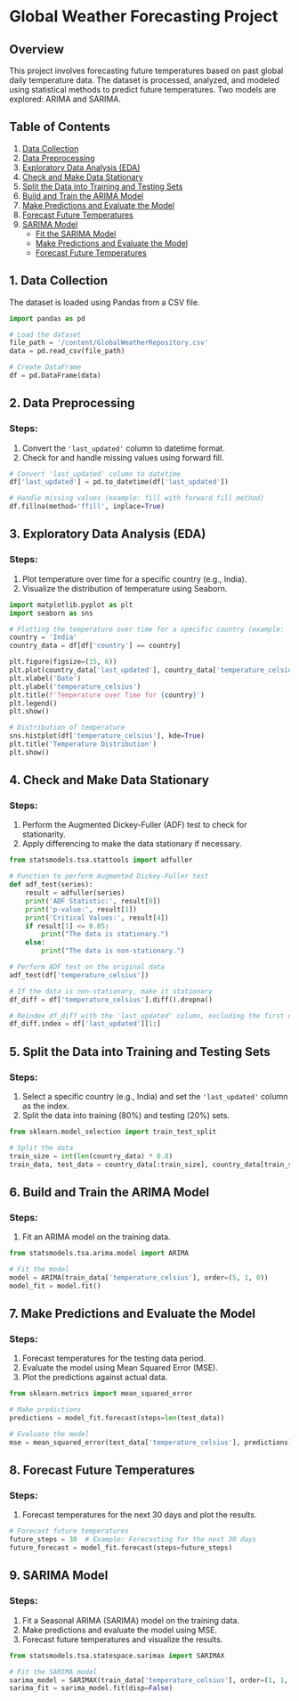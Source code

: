 # Global Weather Forecasting Project

## Overview

This project involves forecasting future temperatures based on past global daily temperature data. The dataset is processed, analyzed, and modeled using statistical methods to predict future temperatures. Two models are explored: ARIMA and SARIMA.

## Table of Contents

1. [Data Collection](#1-data-collection)
2. [Data Preprocessing](#2-data-preprocessing)
3. [Exploratory Data Analysis (EDA)](#3-exploratory-data-analysis-eda)
4. [Check and Make Data Stationary](#4-check-and-make-data-stationary)
5. [Split the Data into Training and Testing Sets](#5-split-the-data-into-training-and-testing-sets)
6. [Build and Train the ARIMA Model](#6-build-and-train-the-arima-model)
7. [Make Predictions and Evaluate the Model](#7-make-predictions-and-evaluate-the-model)
8. [Forecast Future Temperatures](#8-forecast-future-temperatures)
9. [SARIMA Model](#9-sarima-model)
   - [Fit the SARIMA Model](#91-fit-the-sarima-model)
   - [Make Predictions and Evaluate the Model](#92-make-predictions-and-evaluate-the-model)
   - [Forecast Future Temperatures](#93-forecast-future-temperatures)

## 1. Data Collection

The dataset is loaded using Pandas from a CSV file.

```python
import pandas as pd

# Load the dataset
file_path = '/content/GlobalWeatherRepository.csv'
data = pd.read_csv(file_path)

# Create DataFrame
df = pd.DataFrame(data)
```

## 2. Data Preprocessing

### Steps:

1. Convert the `'last_updated'` column to datetime format.
2. Check for and handle missing values using forward fill.

```python
# Convert 'last_updated' column to datetime
df['last_updated'] = pd.to_datetime(df['last_updated'])

# Handle missing values (example: fill with forward fill method)
df.fillna(method='ffill', inplace=True)
```

## 3. Exploratory Data Analysis (EDA)

### Steps:

1. Plot temperature over time for a specific country (e.g., India).
2. Visualize the distribution of temperature using Seaborn.

```python
import matplotlib.pyplot as plt
import seaborn as sns

# Plotting the temperature over time for a specific country (example: 'India')
country = 'India'
country_data = df[df['country'] == country]

plt.figure(figsize=(15, 6))
plt.plot(country_data['last_updated'], country_data['temperature_celsius'], label=country)
plt.xlabel('Date')
plt.ylabel('temperature_celsius')
plt.title(f'Temperature over Time for {country}')
plt.legend()
plt.show()

# Distribution of temperature
sns.histplot(df['temperature_celsius'], kde=True)
plt.title('Temperature Distribution')
plt.show()
```

## 4. Check and Make Data Stationary

### Steps:

1. Perform the Augmented Dickey-Fuller (ADF) test to check for stationarity.
2. Apply differencing to make the data stationary if necessary.

```python
from statsmodels.tsa.stattools import adfuller

# Function to perform Augmented Dickey-Fuller test
def adf_test(series):
    result = adfuller(series)
    print('ADF Statistic:', result[0])
    print('p-value:', result[1])
    print('Critical Values:', result[4])
    if result[1] <= 0.05:
        print("The data is stationary.")
    else:
        print("The data is non-stationary.")

# Perform ADF test on the original data
adf_test(df['temperature_celsius'])

# If the data is non-stationary, make it stationary
df_diff = df['temperature_celsius'].diff().dropna()

# Reindex df_diff with the 'last_updated' column, excluding the first date
df_diff.index = df['last_updated'][1:]
```

## 5. Split the Data into Training and Testing Sets

### Steps:

1. Select a specific country (e.g., India) and set the `'last_updated'` column as the index.
2. Split the data into training (80%) and testing (20%) sets.

```python
from sklearn.model_selection import train_test_split

# Split the data
train_size = int(len(country_data) * 0.8)
train_data, test_data = country_data[:train_size], country_data[train_size:]
```

## 6. Build and Train the ARIMA Model

### Steps:

1. Fit an ARIMA model on the training data.

```python
from statsmodels.tsa.arima.model import ARIMA

# Fit the model
model = ARIMA(train_data['temperature_celsius'], order=(5, 1, 0))
model_fit = model.fit()
```

## 7. Make Predictions and Evaluate the Model

### Steps:

1. Forecast temperatures for the testing data period.
2. Evaluate the model using Mean Squared Error (MSE).
3. Plot the predictions against actual data.

```python
from sklearn.metrics import mean_squared_error

# Make predictions
predictions = model_fit.forecast(steps=len(test_data))

# Evaluate the model
mse = mean_squared_error(test_data['temperature_celsius'], predictions)
```

## 8. Forecast Future Temperatures

### Steps:

1. Forecast temperatures for the next 30 days and plot the results.

```python
# Forecast future temperatures
future_steps = 30  # Example: Forecasting for the next 30 days
future_forecast = model_fit.forecast(steps=future_steps)
```

## 9. SARIMA Model

### Steps:

1. Fit a Seasonal ARIMA (SARIMA) model on the training data.
2. Make predictions and evaluate the model using MSE.
3. Forecast future temperatures and visualize the results.

```python
from statsmodels.tsa.statespace.sarimax import SARIMAX

# Fit the SARIMA model
sarima_model = SARIMAX(train_data['temperature_celsius'], order=(1, 1, 1), seasonal_order=(1, 1, 1, 12))
sarima_fit = sarima_model.fit(disp=False)
```
